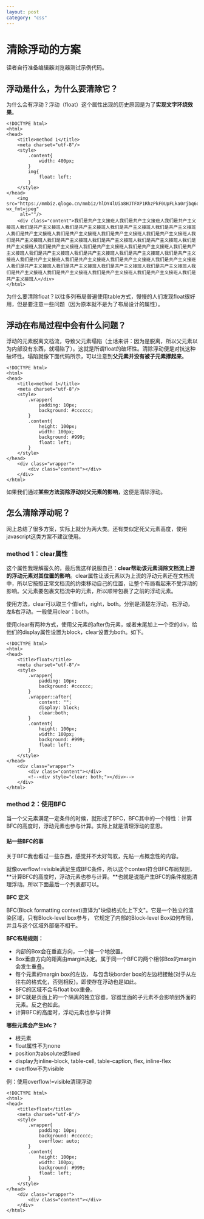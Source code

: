 ```yaml
---
layout: post
category: "css"
---
```


# 清除浮动的方案

读者自行准备编辑器浏览器测试示例代码。

## 浮动是什么，为什么要清除它？

为什么会有浮动？浮动（float）这个属性出现的历史原因是为了**实现文字环绕效果**。


    <!DOCTYPE html>
    <html>
    <head>
        <title>method 1</title>
        <meta charset="utf-8"/>
        <style>
            .content{
                width: 400px;
            }
            img{
                float: left;
            }
        </style>
    </head>
        <img src="https://mmbiz.qlogo.cn/mmbiz/hlDY4lUia8HJTFXP1RhzPkF0UpFLka0rjbq6qqoxEjGpdJwGmeVcBRWdtd5UDeIiaoXoApicNMeavzOhbMEQYBDzg/0?wx_fmt=jpeg"
         alt=""/>
        <div class="content">我们是共产主义接班人我们是共产主义接班人我们是共产主义接班人我们是共产主义接班人我们是共产主义接班人我们是共产主义接班人我们是共产主义接班人我们是共产主义接班人我们是共产主义接班人我们是共产主义接班人我们是共产主义接班人我们是共产主义接班人我们是共产主义接班人我们是共产主义接班人我们是共产主义接班人我们是共产主义接班人我们是共产主义接班人我们是共产主义接班人我们是共产主义接班人我们是共产主义接班人我们是共产主义接班人我们是共产主义接班人我们是共产主义接班人我们是共产主义接班人我们是共产主义接班人我们是共产主义接班人我们是共产主义接班人我们是共产主义接班人我们是共产主义接班人我们是共产主义接班人我们是共产主义接班人我们是共产主义接班人我们是共产主义接班人我们是共产主义接班人我们是共产主义接班人我们是共产主义接班人我们是共产主义接班人</div>
    </html>
    


为什么要清除float？以往多列布局普遍使用table方式，慢慢的人们发现float很好用，但是要注意一些问题（因为原本就不是为了布局设计的属性）。

## 浮动在布局过程中会有什么问题？

浮动的元素脱离文档流，导致父元素塌陷（土话来讲：因为是脱离，所以父元素以为内部没有东西，就塌陷了）。这就是所谓float的破坏性。清除浮动便是对抗这种破坏性。塌陷就像下面代码所示，可以注意到**父元素并没有被子元素撑起来**。

    <!DOCTYPE html>
    <html>
    <head>
        <title>method 1</title>
        <meta charset="utf-8"/>
        <style>
            .wrapper{
                padding: 10px;
                background: #cccccc;
            }
            .content{
                height: 100px;
                width: 100px;
                background: #999;
                float: left;
            }
        </style>
    </head>
        <div class="wrapper">
            <div class="content"></div>
        </div>
    </html>

如果我们通过**某些方法消除浮动对父元素的影响**，这便是清除浮动。

## 怎么清除浮动呢？

网上总结了很多方案，实际上就分为两大类。还有类似定死父元素高度，使用javascript这类方案不建议使用。

### method 1：clear属性

这个属性我理解蛮久的，最后我这样说服自己：**clear帮助该元素消除文档流上游的浮动元素对其位置的影响**。clear属性让该元素以为上流的浮动元素还在文档流中，所以它按照正常文档流的约束移动自己的位置，让整个布局看起来不受浮动的影响。父元素要包裹文档流中的元素，所以顺带包裹了之前的浮动元素。

使用方法，clear可以取三个值left，right，both。分别是清楚左浮动，右浮动，左&右浮动。一般使用clear：both。

使用clear有两种方式，使用父元素的after伪元素，或者末尾加上一个空的div，给他们的display属性设置为block，clear设置为both。如下。

    
    <!DOCTYPE html>
    <html>
    <head>
        <title>float</title>
        <meta charset="utf-8"/>
        <style>
            .wrapper{
                padding: 10px;
                background: #cccccc;
            }
            .wrapper::after{
                content: "";
                display: block;
                clear:both;
            }
            .content{
                height: 100px;
                width: 100px;
                background: #999;
                float: left;
            }
        </style>
    </head>
        <div class="wrapper">
            <div class="content"></div>
            <!--<div style="clear: both;"></div>-->
        </div>
    </html>

### method 2：使用BFC

当一个父元素满足一定条件的时候，就形成了BFC，BFC其中的一个特性：计算BFC的高度时，浮动元素也参与计算。实际上就是清理浮动的意思。

#### 贴一些BFC的事

关于BFC我也看过一些东西，感觉并不太好驾驭，先贴一点概念性的内容。

就像overflow!=visible满足生成BFC条件，所以这个context符合BFC布局规则，**计算BFC的高度时，浮动元素也参与计算。**也就是说能产生BFC的条件就能清理浮动。所以下面最后一个列表都可以。

**BFC 定义**

BFC(Block formatting context)直译为"块级格式化上下文"。它是一个独立的渲染区域，只有Block-level box参与， 它规定了内部的Block-level Box如何布局，并且与这个区域外部毫不相干。

**BFC布局规则：**

- 内部的Box会在垂直方向，一个接一个地放置。
- Box垂直方向的距离由margin决定。属于同一个BFC的两个相邻Box的margin会发生重叠。
- 每个元素的margin box的左边， 与包含块border box的左边相接触(对于从左往右的格式化，否则相反)。即使存在浮动也是如此。
- BFC的区域不会与float box重叠。
- BFC就是页面上的一个隔离的独立容器，容器里面的子元素不会影响到外面的元素。反之也如此。
- 计算BFC的高度时，浮动元素也参与计算

**哪些元素会产生bfc？**

- 根元素
- float属性不为none
- position为absolute或fixed
- display为inline-block, table-cell, table-caption, flex, inline-flex
- overflow不为visible

例：使用overflow!=visible清理浮动

    <!DOCTYPE html>
    <html>
    <head>
        <title>float</title>
        <meta charset="utf-8"/>
        <style>
            .wrapper{
                padding: 10px;
                background: #cccccc;
                overflow: auto;
            }
            .content{
                height: 100px;
                width: 100px;
                background: #999;
                float: left;
            }
        </style>
    </head>
        <div class="wrapper">
            <div class="content"></div>
        </div>
    </html>
